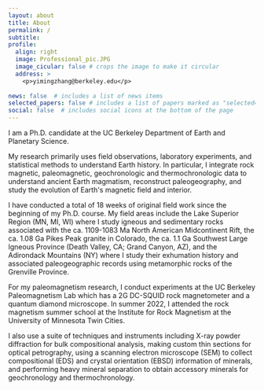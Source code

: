 ```yaml
---
layout: about
title: About
permalink: /
subtitle:
profile:
  align: right
  image: Professional_pic.JPG
  image_cicular: false # crops the image to make it circular
  address: >
    <p>yimingzhang@berkeley.edu</p>
   
news: false  # includes a list of news items
selected_papers: false # includes a list of papers marked as "selected={true}"
social: false  # includes social icons at the bottom of the page
---
```


I am a Ph.D. candidate at the UC Berkeley Department of Earth and Planetary Science. 

My research primarily uses field observations, laboratory experiments, and statistical methods to understand Earth history. In particular, I integrate rock magnetic, paleomagnetic, geochronologic and thermochronologic data to understand ancient Earth magmatism, reconstruct paleogeography, and study the evolution of Earth's magnetic field and interior. 

I have conducted a total of 18 weeks of original field work since the beginning of my Ph.D. course. My field areas include the Lake Superior Region (MN, MI, WI) where I study igneous and sedimentary rocks associated with the ca. 1109-1083 Ma North American Midcontinent Rift, the ca. 1.08 Ga Pikes Peak granite in Colorado, the ca. 1.1 Ga Southwest Large Igneous Province (Death Valley, CA; Grand Canyon, AZ), and the Adirondack Mountains (NY) where I study their exhumation history and associated paleogeographic records using metamorphic rocks of the Grenville Province. 

For my paleomagnetism research, I conduct experiments at the UC Berkeley Paleomagnetism Lab which has a 2G DC-SQUID rock magnetometer and a quantum diamond microscope. In summer 2022, I attended the rock magnetism summer school at the Institute for Rock Magnetism at the University of Minnesota Twin Cities. 

I also use a suite of techniques and instruments including X-ray powder diffraction for bulk compositional analysis, making custom thin sections for optical petrography, using a scanning electron microscope (SEM) to collect compositional (EDS) and crystal orientation (EBSD) information of minerals, and performing heavy mineral separation to obtain accessory minerals for geochronology and thermochronology.
